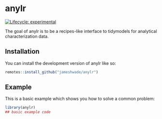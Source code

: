 
<!-- README.md is generated from README.Rmd. Please edit that file -->

# anylr

<!-- badges: start -->

[![Lifecycle:
experimental](https://img.shields.io/badge/lifecycle-experimental-orange.svg)](https://lifecycle.r-lib.org/articles/stages.html#experimental)
<!-- badges: end -->

The goal of anylr is to be a recipes-like interface to tidymodels for
analytical characterization data.

## Installation

You can install the development version of anylr like so:

``` r
remotes::install_github("jameshwade/anylr")
```

## Example

This is a basic example which shows you how to solve a common problem:

``` r
library(anylr)
## basic example code
```
